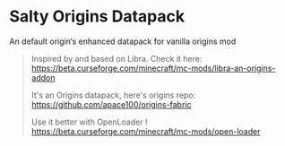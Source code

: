 # Salty Origins Datapack
An default origin‘s enhanced datapack for vanilla origins mod

> Inspired by and based on Libra. Check it here: https://beta.curseforge.com/minecraft/mc-mods/libra-an-origins-addon 
>
> It's an Origins datapack, here's origins repo: https://github.com/apace100/origins-fabric
>
> Use it better with OpenLoader ! https://beta.curseforge.com/minecraft/mc-mods/open-loader
